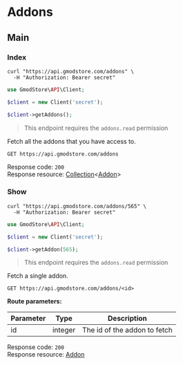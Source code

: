 # Addons

## Main

### Index

```shell
curl "https://api.gmodstore.com/addons" \
  -H "Authorization: Bearer secret"
```

```php
use GmodStore\API\Client;

$client = new Client('secret');

$client->getAddons();
```

> This endpoint requires the `addons.read` permission

Fetch all the addons that you have access to.

`GET https://api.gmodstore.com/addons`

Response code: `200`<br>
Response resource: [Collection](#resource-types-collection)<[Addon](#resource-types-addon)>


### Show

```shell
curl "https://api.gmodstore.com/addons/565" \
  -H "Authorization: Bearer secret"
```

```php
use GmodStore\API\Client;

$client = new Client('secret');

$client->getAddon(565);
```

> This endpoint requires the `addons.read` permission

Fetch a single addon.

`GET https://api.gmodstore.com/addons/<id>`

**Route parameters:**

Parameter | Type | Description
--------- | ---- | -----------
id | integer | The id of the addon to fetch

Response code: `200`<br>
Response resource: [Addon](#resource-types-addon)

